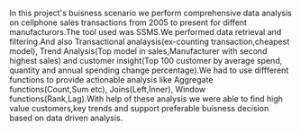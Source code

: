In this project's buisness scenario we perform comprehensive data analysis on cellphone sales transactions from 2005 to present for diffent manufacturors.The tool used was SSMS.We performed data retrieval and filtering.And also Transactional analaysis(ex-counting transaction,cheapest model), Trend Analysis(Top model in sales,Manufacturer with second highest sales) and customer insight(Top 100 customer by average spend, quantity and annual spending change percentage).We had to use diffferent functions to provide actionable analysis like Aggregate functions(Count,Sum etc), Joins(Left,Inner), Window functions(Rank,Lag).With help of these analysis we were able to find high value customers,key trends and support preferable buisness decision based on data driven analysis.
